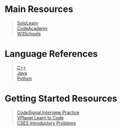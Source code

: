 # Main Resources
> <a href="https://www.sololearn.com/">SoloLearn</a><br>
> <a href="https://www.codecademy.com/">CodeAcademy</a><br>
> <a href="https://www.w3schools.com/">W3Schools</a><br>

# Language References
> <a href="https://en.cppreference.com/w/">C++</a><br>
> <a href="https://docs.oracle.com/en/java/javase/15/docs/api/index.html">Java</a><br>
> <a href="https://docs.python.org/3/reference/">Python</a>

# Getting Started Resources
> <a href="https://codesignal.com/">CodeSignal Interview Practice</a><br>
> <a href="https://www.vplanetcoding.com/course1">VPlanet Learn to Code</a><br>
> <a href="https://cses.fi/problemset/list/">CSES Introductory Problems</a>
